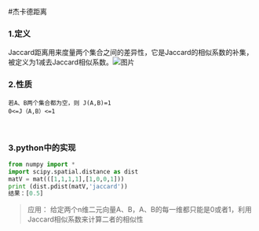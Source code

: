 #杰卡德距离


### 1.定义
Jaccard距离用来度量两个集合之间的差异性，它是Jaccard的相似系数的补集，被定义为1减去Jaccard相似系数。![图片](C:\Users\薛冰冰\Desktop\图片.png)

   


### 2.性质
    若A、B两个集合都为空，则 J(A,B)=1
    0<=J（A,B）<=1


​	 
### 3.python中的实现
```python
from numpy import * 
import scipy.spatial.distance as dist 
matV = mat(([1,1,1,1],[1,0,0,1]))
print (dist.pdist(matV,'jaccard'))
结果：[0.5]
```

>应用：
>给定两个n维二元向量A、B，A、B的每一维都只能是0或者1，利用Jaccard相似系数来计算二者的相似性
